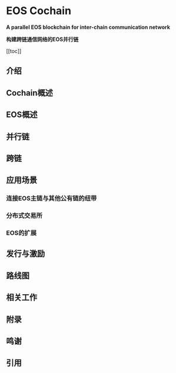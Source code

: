 # EOS Cochain

**A parallel EOS blockchain for inter-chain communication network**

**构建跨链通信网络的EOS并行链**

[[toc]]

## 介绍

## Cochain概述

## EOS概述

## 并行链

## 跨链

## 应用场景

### 连接EOS主链与其他公有链的纽带

### 分布式交易所

### EOS的扩展

## 发行与激励

## 路线图

## 相关工作

## 附录

## 鸣谢

## 引用
